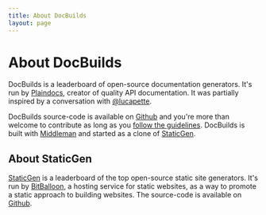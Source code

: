 ```yaml
---
title: About DocBuilds
layout: page
---
```


# About DocBuilds

DocBuilds is a leaderboard of open-source documentation generators. It's run by [Plaindocs](http://www.plaindocs.com), creator of quality API documentation. It was partially inspired by a conversation with [@lucapette](https://twitter.com/lucapette).

DocBuilds source-code is available on [Github](http://github.com/plaindocs/docbuilds) and you're more than welcome to contribute as long as you [follow the guidelines](/guidelines.html). DocBuilds is built with [Middleman](http://middlemanapp.com/) and started as a clone of [StaticGen](https://www.staticgen.com).

## About StaticGen

[StaticGen](https://www.staticgen.com) is a leaderboard of the top open-source static site generators. It's run by [BitBalloon](https://www.bitballoon.com), a hosting service for static websites, as a way to promote a static approach to building websites. The source-code is available on [Github](https://github.com/bitballoon/staticgen).
